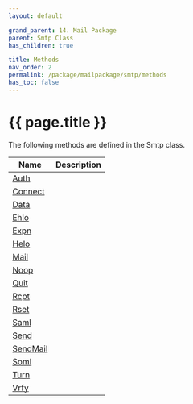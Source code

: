 ```yaml
---
layout: default

grand_parent: 14. Mail Package
parent: Smtp Class
has_children: true

title: Methods
nav_order: 2
permalink: /package/mailpackage/smtp/methods
has_toc: false
---
```

# {{ page.title }}

The following methods are defined in the Smtp class.

|Name       |  Description |
|----------	|--------------|
| [Auth](/package/mailpackage/smtp/methods/auth) | |
| [Connect](/package/mailpackage/smtp/methods/connect) | |
| [Data](/package/mailpackage/smtp/methods/data) | |
| [Ehlo](/package/mailpackage/smtp/methods/ehlo) | |
| [Expn](/package/mailpackage/smtp/methods/expn) | |
| [Helo](/package/mailpackage/smtp/methods/helo) | |
| [Mail](/package/mailpackage/smtp/methods/mail) | |
| [Noop](/package/mailpackage/smtp/methods/noop) | |
| [Quit](/package/mailpackage/smtp/methods/quit) | |
| [Rcpt](/package/mailpackage/smtp/methods/rcpt) | |
| [Rset](/package/mailpackage/smtp/methods/rset) | |
| [Saml](/package/mailpackage/smtp/methods/saml) | |
| [Send](/package/mailpackage/smtp/methods/send) | |
| [SendMail](/package/mailpackage/smtp/methods/sendmail) | |
| [Soml](/package/mailpackage/smtp/methods/soml) | |
| [Turn](/package/mailpackage/smtp/methods/turn) | |
| [Vrfy](/package/mailpackage/smtp/methods/vrfy) | |